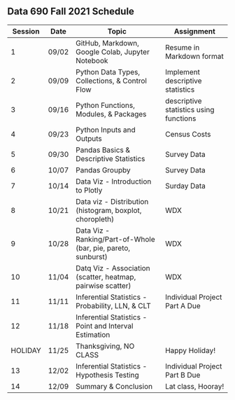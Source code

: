 
## Data 690 Fall 2021 Schedule

Session | Date  | Topic                                                         | Assignment
--------|-------| --------------------------------------------------------------|-----------
1       | 09/02 | GitHub, Markdown, Google Colab, Jupyter Notebook              | Resume in Markdown format
2       | 09/09 | Python Data Types, Collections, & Control Flow                | Implement descriptive statistics 
3       | 09/16 | Python Functions, Modules, & Packages                         | descriptive statistics using functions
4       | 09/23 | Python Inputs and Outputs                                     | Census Costs 
5       | 09/30 | Pandas Basics & Descriptive Statistics                        | Survey Data
6       | 10/07 | Pandas Groupby                                                | Survey Data
7       | 10/14 | Data Viz - Introduction to Plotly                             | Surday Data
8       | 10/21 | Data viz - Distribution (histogram, boxplot, choropleth)      | WDX
9       | 10/28 | Data Viz - Ranking/Part-of-Whole (bar, pie, pareto, sunburst) | WDX
10      | 11/04 | Datq Viz - Association (scatter, heatmap, pairwise scatter)   | WDX
11      | 11/11 | Inferential Statistics - Probability, LLN, & CLT              | Individual Project Part A Due
12      | 11/18 | Inferential Statistics - Point and Interval Estimation        |
HOLIDAY | 11/25 | Thanksgiving, NO CLASS                                        | Happy Holiday!
13      | 12/02 | Inferential Statistics - Hypothesis Testing                   | Individual Project Part B Due
14      | 12/09 | Summary & Conclusion                                          | Lat class, Hooray!
